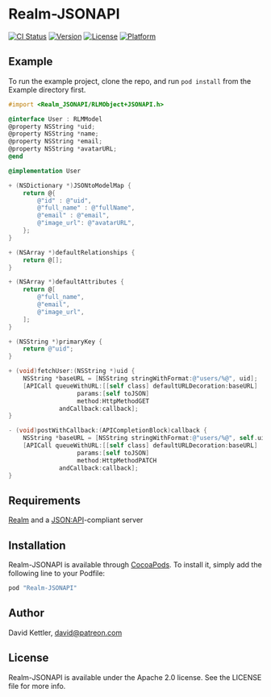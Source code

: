 # Realm-JSONAPI

[![CI Status](https://circleci.com/gh/Patreon/Realm-JSONAPI.svg?style=shield&circle-token=2b02da6debbb70cf4841a3b40d39202baef2deb7)](https://circleci.com/gh/Patreon/Realm-JSONAPI)
[![Version](https://img.shields.io/cocoapods/v/Realm-JSONAPI.svg?style=flat)](http://cocoapods.org/pods/Realm-JSONAPI)
[![License](https://img.shields.io/cocoapods/l/Realm-JSONAPI.svg?style=flat)](http://cocoapods.org/pods/Realm-JSONAPI)
[![Platform](https://img.shields.io/cocoapods/p/Realm-JSONAPI.svg?style=flat)](http://cocoapods.org/pods/Realm-JSONAPI)

## Example

To run the example project, clone the repo, and run `pod install` from the Example directory first.

```objective-c
#import <Realm_JSONAPI/RLMObject+JSONAPI.h>

@interface User : RLMModel
@property NSString *uid;
@property NSString *name;
@property NSString *email;
@property NSString *avatarURL;
@end

@implementation User

+ (NSDictionary *)JSONtoModelMap {
    return @{
        @"id" : @"uid",
        @"full_name" : @"fullName",
        @"email" : @"email",
        @"image_url": @"avatarURL",
    };
}

+ (NSArray *)defaultRelationships {
    return @[];
}

+ (NSArray *)defaultAttributes {
    return @[
        @"full_name",
        @"email",
        @"image_url",
    ];
}

+ (NSString *)primaryKey {
    return @"uid";
}

+ (void)fetchUser:(NSString *)uid {
    NSString *baseURL = [NSString stringWithFormat:@"users/%@", uid];
    [APICall queueWithURL:[[self class] defaultURLDecoration:baseURL]
                   params:[self toJSON]
                   method:HttpMethodGET
              andCallback:callback];
}

- (void)postWithCallback:(APICompletionBlock)callback {
    NSString *baseURL = [NSString stringWithFormat:@"users/%@", self.uid];
    [APICall queueWithURL:[[self class] defaultURLDecoration:baseURL]
                   params:[self toJSON]
                   method:HttpMethodPATCH
              andCallback:callback];
}
```

## Requirements

[Realm](http://realm.io) and a [JSON:API](http://jsonapi.org)-compliant server

## Installation

Realm-JSONAPI is available through [CocoaPods](http://cocoapods.org). To install
it, simply add the following line to your Podfile:

```ruby
pod "Realm-JSONAPI"
```

## Author

David Kettler, david@patreon.com

## License

Realm-JSONAPI is available under the Apache 2.0 license. See the LICENSE file for more info.

